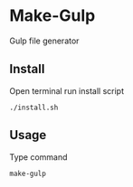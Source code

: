
# Make-Gulp

Gulp file generator

## Install 

Open terminal run install script
```
./install.sh
```

## Usage 
Type command
```
make-gulp
```